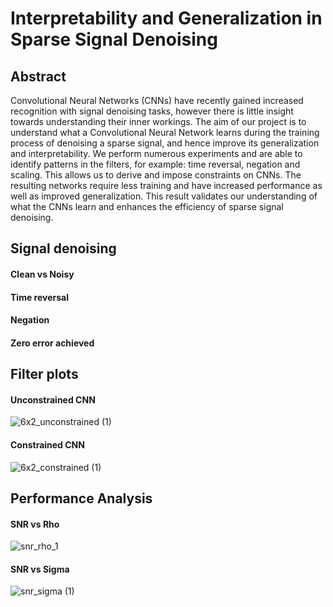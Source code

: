 # Interpretability and Generalization in Sparse Signal Denoising

## Abstract

Convolutional Neural Networks (CNNs) have recently gained increased recognition with signal denoising tasks, however there is little insight towards understanding their inner workings. The aim of our project is to understand what a Convolutional Neural Network learns during the training process of denoising a sparse signal, and hence improve its generalization and interpretability. We perform numerous experiments and are able to identify patterns in the filters, for example: time reversal, negation and scaling. This allows us to derive and impose constraints on CNNs. The resulting networks require less training and have increased performance as well as improved generalization. This result validates our understanding of what the CNNs learn and enhances the efficiency of sparse signal denoising.

## Signal denoising

#### Clean vs Noisy

#### Time reversal

#### Negation

#### Zero error achieved

## Filter plots

#### Unconstrained CNN
![6x2_unconstrained (1)](https://user-images.githubusercontent.com/88984657/183676779-9eb63a14-533c-44e1-a85e-214bec729d07.svg)

#### Constrained CNN
![6x2_constrained (1)](https://user-images.githubusercontent.com/88984657/183676288-63be3471-b5b4-444e-878c-b10080059182.svg)

## Performance Analysis

#### SNR vs Rho
![snr_rho_1](https://user-images.githubusercontent.com/88984657/183673201-820548c8-f6a4-41d6-8ded-374dc61771cd.svg)

#### SNR vs Sigma
![snr_sigma (1)](https://user-images.githubusercontent.com/88984657/183673159-0f385d5b-e879-422b-920f-696c17530ce1.svg)
